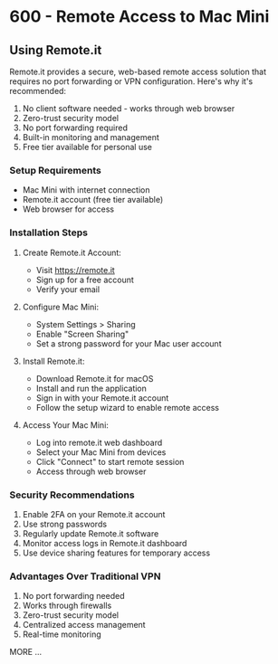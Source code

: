 # 600 - Remote Access to Mac Mini

## Using Remote.it

Remote.it provides a secure, web-based remote access solution that requires no port forwarding or VPN configuration. Here's why it's recommended:

1. No client software needed - works through web browser
2. Zero-trust security model
3. No port forwarding required
4. Built-in monitoring and management
5. Free tier available for personal use

### Setup Requirements

- Mac Mini with internet connection
- Remote.it account (free tier available)
- Web browser for access

### Installation Steps

1. Create Remote.it Account:
   - Visit https://remote.it
   - Sign up for a free account
   - Verify your email

2. Configure Mac Mini:
   - System Settings > Sharing
   - Enable "Screen Sharing"
   - Set a strong password for your Mac user account

3. Install Remote.it:
   - Download Remote.it for macOS
   - Install and run the application
   - Sign in with your Remote.it account
   - Follow the setup wizard to enable remote access

4. Access Your Mac Mini:
   - Log into remote.it web dashboard
   - Select your Mac Mini from devices
   - Click "Connect" to start remote session
   - Access through web browser

### Security Recommendations

1. Enable 2FA on your Remote.it account
2. Use strong passwords
3. Regularly update Remote.it software
4. Monitor access logs in Remote.it dashboard
5. Use device sharing features for temporary access

### Advantages Over Traditional VPN

1. No port forwarding needed
2. Works through firewalls
3. Zero-trust security model
4. Centralized access management
5. Real-time monitoring

MORE ...
